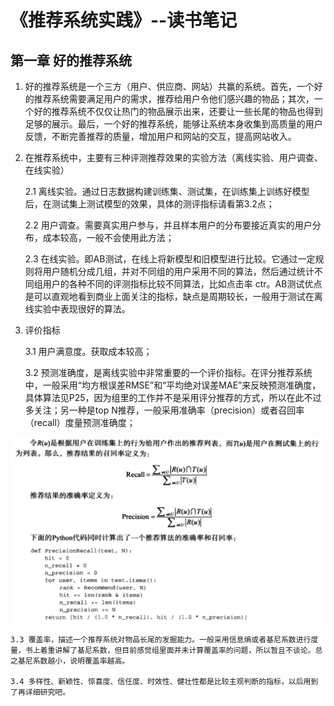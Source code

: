 # 《推荐系统实践》--读书笔记

## 第一章 好的推荐系统
1. 好的推荐系统是一个三方（用户、供应商、网站）共赢的系统。首先，一个好的推荐系统需要满足用户的需求，推荐给用户令他们感兴趣的物品；其次，一个好的推荐系统不仅仅让热门的物品展示出来，还要让一些长尾的物品也得到足够的展示。最后，一个好的推荐系统，能够让系统本身收集到高质量的用户反馈，不断完善推荐的质量，增加用户和网站的交互，提高网站收入。
2. 在推荐系统中，主要有三种评测推荐效果的实验方法（离线实验、用户调查、在线实验）

    2.1 离线实验。通过日志数据构建训练集、测试集，在训练集上训练好模型后，在测试集上测试模型的效果，具体的测评指标请看第3.2点；

    2.2 用户调查。需要真实用户参与，并且样本用户的分布要接近真实的用户分布，成本较高，一般不会使用此方法；

    2.3 在线实验。即AB测试，在线上将新模型和旧模型进行比较。它通过一定规则将用户随机分成几组，并对不同组的用户采用不同的算法，然后通过统计不同组用户的各种不同的评测指标比较不同算法，比如点击率 ctr。AB测试优点是可以直观地看到商业上面关注的指标，缺点是周期较长，一般用于测试在离线实验中表现很好的算法。


3. 评价指标

    3.1 用户满意度。获取成本较高；

    3.2 预测准确度，是离线实验中非常重要的一个评价指标。在评分推荐系统中，一般采用“均方根误差RMSE”和“平均绝对误差MAE”来反映预测准确度，具体算法见P25，因为组里的工作并不是采用评分推荐的方式，所以在此不过多关注；另一种是top N推荐，一般采用准确率（precision）或者召回率（recall）度量预测准确度；

![precision&recall](https://github.com/CamWu-cyber/Tencent/blob/main/images/%E5%87%86%E7%A1%AE%E7%8E%87%E5%92%8C%E5%8F%AC%E5%9B%9E%E7%8E%87.JPG)


    3.3 覆盖率，描述一个推荐系统对物品长尾的发掘能力。一般采用信息熵或者基尼系数进行度量，书上着重讲解了基尼系数，但目前感觉组里面并未计算覆盖率的问题，所以暂且不谈论。总之基尼系数越小，说明覆盖率越高。
    
    3.4 多样性、新颖性、惊喜度、信任度、时效性、健壮性都是比较主观判断的指标，以后用到了再详细研究吧。
